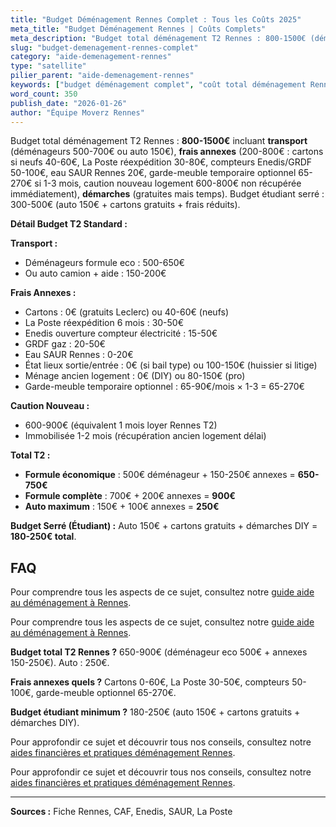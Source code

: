 ```yaml
---
title: "Budget Déménagement Rennes Complet : Tous les Coûts 2025"
meta_title: "Budget Déménagement Rennes | Coûts Complets"
meta_description: "Budget total déménagement T2 Rennes : 800-1500€ (déménageurs 600€ + frais annexes 200-900€). Détail : camion/pros, cartons, garde-meuble, compteurs, La Poste."
slug: "budget-demenagement-rennes-complet"
category: "aide-demenagement-rennes"
type: "satellite"
pilier_parent: "aide-demenagement-rennes"
keywords: ["budget déménagement complet", "coût total déménagement Rennes"]
word_count: 350
publish_date: "2026-01-26"
author: "Équipe Moverz Rennes"
---
```


Budget total déménagement T2 Rennes : **800-1500€** incluant **transport** (déménageurs 500-700€ ou auto 150€), **frais annexes** (200-800€ : cartons si neufs 40-60€, La Poste réexpédition 30-80€, compteurs Enedis/GRDF 50-100€, eau SAUR Rennes 20€, garde-meuble temporaire optionnel 65-270€ si 1-3 mois, caution nouveau logement 600-800€ non récupérée immédiatement), **démarches** (gratuites mais temps). Budget étudiant serré : 300-500€ (auto 150€ + cartons gratuits + frais réduits).

**Détail Budget T2 Standard :**

**Transport :**
- Déménageurs formule eco : 500-650€
- Ou auto camion + aide : 150-200€

**Frais Annexes :**
- Cartons : 0€ (gratuits Leclerc) ou 40-60€ (neufs)
- La Poste réexpédition 6 mois : 30-50€
- Enedis ouverture compteur électricité : 15-50€
- GRDF gaz : 20-50€
- Eau SAUR Rennes : 0-20€
- État lieux sortie/entrée : 0€ (si bail type) ou 100-150€ (huissier si litige)
- Ménage ancien logement : 0€ (DIY) ou 80-150€ (pro)
- Garde-meuble temporaire optionnel : 65-90€/mois × 1-3 = 65-270€

**Caution Nouveau :**
- 600-900€ (équivalent 1 mois loyer Rennes T2)
- Immobilisée 1-2 mois (récupération ancien logement délai)

**Total T2 :**
- **Formule économique** : 500€ déménageur + 150-250€ annexes = **650-750€**
- **Formule complète** : 700€ + 200€ annexes = **900€**
- **Auto maximum** : 150€ + 100€ annexes = **250€**

**Budget Serré (Étudiant) :** Auto 150€ + cartons gratuits + démarches DIY = **180-250€ total**.

## FAQ

Pour comprendre tous les aspects de ce sujet, consultez notre [guide aide au déménagement à Rennes](/blog/demenagement-rennes/aide-demenagement-rennes).

Pour comprendre tous les aspects de ce sujet, consultez notre [guide aide au déménagement à Rennes](/blog/demenagement-rennes/aide-demenagement-rennes).

**Budget total T2 Rennes ?**
650-900€ (déménageur eco 500€ + annexes 150-250€). Auto : 250€.

**Frais annexes quels ?**
Cartons 0-60€, La Poste 30-50€, compteurs 50-100€, garde-meuble optionnel 65-270€.

**Budget étudiant minimum ?**
180-250€ (auto 150€ + cartons gratuits + démarches DIY).

Pour approfondir ce sujet et découvrir tous nos conseils, consultez notre [aides financières et pratiques déménagement Rennes](/blog/demenagement-rennes/aide-demenagement-rennes).

Pour approfondir ce sujet et découvrir tous nos conseils, consultez notre [aides financières et pratiques déménagement Rennes](/blog/demenagement-rennes/aide-demenagement-rennes).

---
**Sources :** Fiche Rennes, CAF, Enedis, SAUR, La Poste

